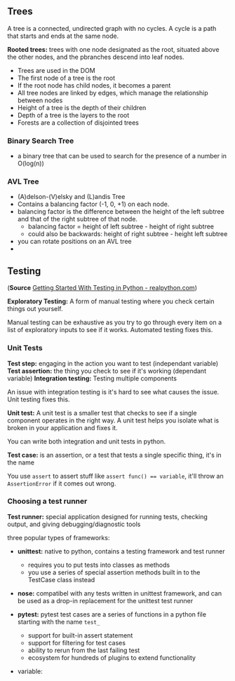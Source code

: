 ## Trees

A tree is a connected, undirected graph with no cycles. A cycle is a path that starts and ends at the same node.

**Rooted trees:** trees with one node designated as the root, situated above the other nodes, and the pbranches descend into leaf nodes.

+ Trees are used in the DOM
+ The first node of a tree is the root
+ If the root node has child nodes, it becomes a parent
+ All tree nodes are linked by edges, which manage the relationship between nodes
+ Height of a tree is the depth of their children
+ Depth of a tree is the layers to the root
+ Forests are a collection of disjointed trees


### Binary Search Tree

+ a binary tree that can be used to search for the presence of a number in O(log(n))

### AVL Tree

+ (A)delson-(V)elsky and (L)andis Tree
+ Contains a balancing factor (-1, 0, +1) on each node.
+ balancing factor is the difference between the height of the left subtree and that of the right subtree of that node.
	+ balancing factor = height of left subtree - height of right subtree
	+ could also be backwards: height of right subtree - height left subtree
+ you can rotate positions on an AVL tree
+ 

## Testing

(**Source** [Getting Started With Testing in Python - realpython.com](https://realpython.com/python-testing/))

**Exploratory Testing:** A form of manual testing where you check certain things out yourself.

Manual testing can be exhaustive as you try to go through every item on a list of exploratory inputs to see if it works. Automated testing fixes this.

### Unit Tests

**Test step:** engaging in the action you want to test (independant variable)
**Test assertion:** the thing you check to see if it's working (dependant variable)
**Integration testing:** Testing  multiple components

An issue with integration testing is it's hard to see what causes the issue. Unit testing fixes this. 

**Unit test:** A unit test is a smaller test that checks to see if a single component operates in the right way. A unit test helps you isolate what is broken in your application and fixes it.

You can write both integration and unit tests in python. 

**Test case:** is an assertion, or a test that tests a single specific thing, it's in the name

You use `assert` to assert stuff like `assert func() == variable`, it'll throw an `AssertionError` if it comes out wrong.

### Choosing a test runner

**Test runner:** special application designed for running tests, checking output, and giving debugging/diagnostic tools

three popular types of frameworks:

+ **unittest:** native to python, contains a testing framework and test runner
	+ requires you to put tests into classes as methods
	+ you use a series of special assertion methods built in to the TestCase class instead 
+ **nose:** compatibel with any tests written in unittest framework, and can be used as a drop-in replacement for the unittest test runner
+ **pytest:** pytest test cases are a series of functions in a python file starting with the name `test_`
	+ support for built-in assert statement
	+ support for filtering for test cases
	+ ability to rerun from the last failing test
	+ ecosystem for hundreds of plugins to extend functionality

+ variable: 
